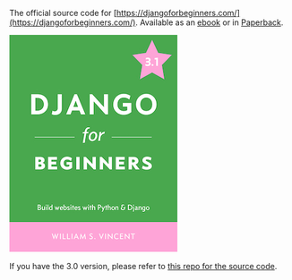 The official source code for [https://djangoforbeginners.com/](https://djangoforbeginners.com/). Available as an [ebook](https://gum.co/aFiMm) or in [Paperback](https://www.amazon.com/dp/1983172669/?tag=wsvincent-20).

[![Cover](bookcover.jpg)](https://djangoforbeginners.com/)

If you have the 3.0 version, please refer to [this repo for the source code](https://github.com/wsvincent/djangoforbeginners_30).
